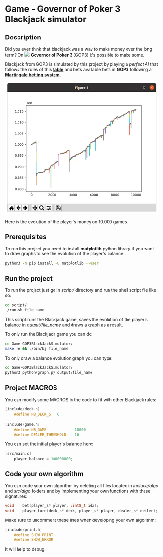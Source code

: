 # Game - Governor of Poker 3 Blackjack simulator

## Description

Did you ever think that blackjack was a way to make money over the long term? On <img src="https://images.sftcdn.net/images/t_app-logo-l,f_auto/p/ee797078-9b6c-11e6-beb4-00163ec9f5fa/925077541/governor-of-poker-download-2018-09-19_17-09-02.png" width=20 /> **Governor of Poker 3** (GOP3) it's possible to make some.

Blackjack from GOP3 is simulated by this project by playing a _perfect AI_ that follows the rules of this [**table**](https://www.blackjackapprenticeship.com/blackjack-strategy-charts/) and bets available bets in **GOP3** following a [**Martingale betting system**](<https://en.wikipedia.org/wiki/Martingale_(betting_system)>).

<img src="./assets/10kGames.png"/>

Here is the evolution of the player's money on 10.000 games.

## Prerequisites

To run this project you need to install **matplotlib** python library if you want to draw graphs to see the evolution of the player's balance:

```sh
python3 -m pip install -U matplotlib --user
```

## Run the project

To run the project just go in _script/_ directory and run the shell script file like so:

```sh
cd script/
./run.sh file_name
```

This script runs the Blackjack game, saves the evolution of the player's balance in _output/file_name_ and draws a graph as a result.

To only run the Blackjack game you can do:

```sh
cd Game-GOP3BlackJackSimulator/
make re && ./bin/bj file_name
```

To only draw a balance evolution graph you can type:

```sh
cd Game-GOP3BlackJackSimulator/
python3 python/graph.py output/file_name
```

## Project MACROS

You can modify some MACROS in the code to fit with other Blackjack rules:

```C
[include/deck.h]
    #define NB_DECK_S   6

[include/game.h]
    #define NB_GAME             10000
    #define DEALER_THRESHOLD    16
```

You can set the initial player's balance here:

```C
[src/main.c]
    player.balance = 100000000;
```

## Code your own algorithm

You can code your own algorithm by deleting all files located in _include/algo_ and _src/algo_ folders and by implementing your own functions with these signatures:

```C
void    bet(player_s* player, uint8_t idx);
void    player_turn(deck_s* deck, player_s* player, dealer_s* dealer);
```

Make sure to uncomment these lines when developing your own algorithm:

```C
[include/print.h]
    #define SHOW_PRINT
    #define SHOW_ERROR
```

It will help to debug.

